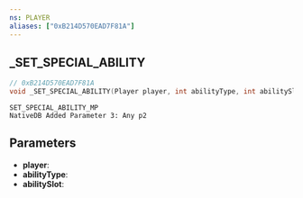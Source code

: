```yaml
---
ns: PLAYER
aliases: ["0xB214D570EAD7F81A"]
---
```

## _SET_SPECIAL_ABILITY

```c
// 0xB214D570EAD7F81A
void _SET_SPECIAL_ABILITY(Player player, int abilityType, int abilitySlot);
```

```
SET_SPECIAL_ABILITY_MP
NativeDB Added Parameter 3: Any p2
```

## Parameters
* **player**: 
* **abilityType**: 
* **abilitySlot**: 

